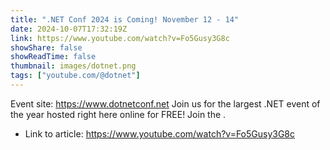 ```yaml
---
title: ".NET Conf 2024 is Coming! November 12 - 14"
date: 2024-10-07T17:32:19Z
link: https://www.youtube.com/watch?v=Fo5Gusy3G8c
showShare: false
showReadTime: false
thumbnail: images/dotnet.png
tags: ["youtube.com/@dotnet"]
---
```

Event site: https://www.dotnetconf.net Join us for the largest .NET event of the year hosted right here online for FREE! Join the .

- Link to article: https://www.youtube.com/watch?v=Fo5Gusy3G8c